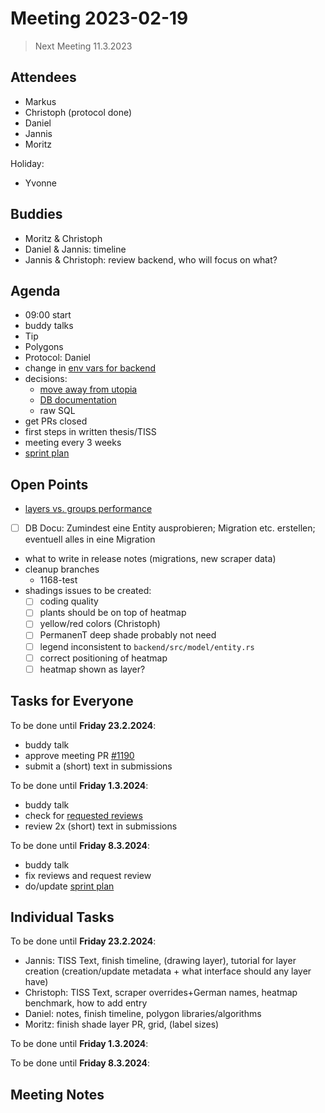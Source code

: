 # Meeting 2023-02-19

> Next Meeting 11.3.2023

## Attendees

- Markus
- Christoph (protocol done)
- Daniel
- Jannis
- Moritz

Holiday:

- Yvonne

## Buddies

- Moritz & Christoph
- Daniel & Jannis: timeline
- Jannis & Christoph: review backend, who will focus on what?

## Agenda

- 09:00 start
- buddy talks
- Tip
- Polygons
- Protocol: Daniel
- change in [env vars for backend](https://pull.permaplant.net/1184)
- decisions:
  - [move away from utopia](https://issues.permaplant.net/1181)
  - [DB documentation](https://issues.permaplant.net/1185)
  - raw SQL
- get PRs closed
- first steps in written thesis/TISS
- meeting every 3 weeks
- [sprint plan](https://project.permaplant.net)

## Open Points

- [layers vs. groups performance](https://github.com/konvajs/konva/issues/1713)
- [ ] DB Docu: Zumindest eine Entity ausprobieren; Migration etc. erstellen; eventuell alles in eine Migration
- what to write in release notes (migrations, new scraper data)
- cleanup branches
  - 1168-test
- shadings issues to be created:
  - [ ] coding quality
  - [ ] plants should be on top of heatmap
  - [ ] yellow/red colors (Christoph)
  - [ ] PermanenT deep shade probably not need
  - [ ] legend inconsistent to `backend/src/model/entity.rs`
  - [ ] correct positioning of heatmap
  - [ ] heatmap shown as layer?

## Tasks for Everyone

To be done until **Friday 23.2.2024**:

- buddy talk
- approve meeting PR [#1190](https://pull.permaplant.net/1190/files)
- submit a (short) text in submissions

To be done until **Friday 1.3.2024**:

- buddy talk
- check for [requested reviews](https://pulls.permaplant.net/?q=is%3Aopen+user-review-requested%3A%40me)
- review 2x (short) text in submissions

To be done until **Friday 8.3.2024**:

- buddy talk
- fix reviews and request review
- do/update [sprint plan](https://project.permaplant.net)

## Individual Tasks

To be done until **Friday 23.2.2024**:

- Jannis: TISS Text, finish timeline, (drawing layer), tutorial for layer creation (creation/update metadata + what interface should any layer have)
- Christoph: TISS Text, scraper overrides+German names, heatmap benchmark, how to add entry
- Daniel: notes, finish timeline, polygon libraries/algorithms
- Moritz: finish shade layer PR, grid, (label sizes)

To be done until **Friday 1.3.2024**:

To be done until **Friday 8.3.2024**:

## Meeting Notes
